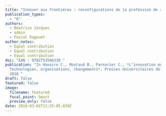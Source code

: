 ```yaml
---
title: "Innover aux frontières : reconfigurations de la profession de radiologue"
publication_types:
  - "6"
authors:
  - Béatrice Jacques
  - admin
  - Pascal Ragouet
author_notes:
  - Equal contribution
  - Equal contribution
  - Equal contribution
doi: "EAN : 9782753566330 "
publication: "In Haxaire C., Moutaud B., Farnarier C., *L’innovation en santé.
  Technologies, organisations, changements*, Presses Universitaires de Rennes,
  2018 "
draft: false
featured: false
image:
  filename: featured
  focal_point: Smart
  preview_only: false
date: 2018-03-01T11:25:05.839Z
---
```

